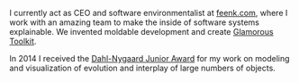 I currently act as CEO and software environmentalist at [feenk.com](https://feenk.com), where I work with an amazing team to make the inside of software systems explainable. We invented moldable development and create [Glamorous Toolkit](https://gtoolkit.com).

In 2014 I received the [Dahl-Nygaard Junior Award](http://www.aito.org/Dahl-Nygaard/2014.html) for my work on modeling and visualization of evolution and interplay of large numbers of objects.

